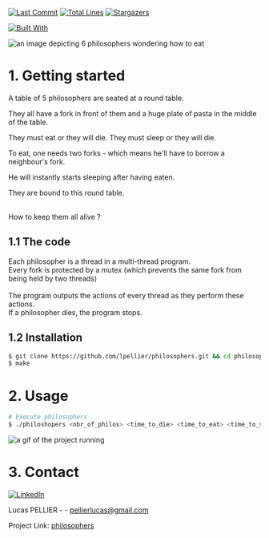 [![Last Commit][last-commit]][project-url]
[![Total Lines][total-lines]][project-url]
[![Stargazers][stars-shield]][stars-url]

[![Built With][built-with-C++]][project-url]

<img class="banner-image" src="https://lpellier.github.io/portfoliOS/images/philos.gif" alt="an image depicting 6 philosophers wondering how to eat"/>

# 1. Getting started 
A table of 5 philosophers are seated at a round table.<br/>

They all have a fork in front of them and a huge plate of pasta in the middle of the table.<br/>

They must eat or they will die. They must sleep or they will die.<br/>

To eat, one needs two forks - which means he'll have to borrow a neighbour's fork.<br/>

He will instantly starts sleeping after having eaten.<br/>

They are bound to this round table.<br/><br/>

How to keep them all alive ?


## 1.1 The code
Each philosopher is a thread in a multi-thread program. <br/>
Every fork is protected by a mutex (which prevents the same fork from being held by two threads) <br/><br/>
The program outputs the actions of every thread as they perform these actions.<br/>
If a philosopher dies, the program stops.<br/>

## 1.2 Installation 
```bash
$ git clone https://github.com/lpellier/philosophers.git && cd philosophers/philo
$ make
```

# 2. Usage
```bash
# Execute philosophers
$ ./philoshopers <nbr_of_philos> <time_to_die> <time_to_eat> <time_to_sleep>
```

<img class="usage-image" src="https://lpellier.github.io/portfoliOS/images/philosophers.gif" alt="a gif of the project running"/>

# 3. Contact
[![LinkedIn][linkedin-shield]][linkedin-url]

Lucas PELLIER - - pellierlucas@gmail.com

Project Link: [philosophers](https://github.com/lpellier/philosophers)

[built-with-C++]: https://img.shields.io/badge/built%20with-C++-green

[project-url]: https://github.com/lpellier/philosophers

[total-lines]: https://img.shields.io/tokei/lines/github/lpellier/philosophers
[last-commit]: https://img.shields.io/github/last-commit/lpellier/philosophers?style=flat

[stars-shield]: https://img.shields.io/github/stars/lpellier/philosophers.svg?style=flat
[stars-url]: https://github.com/lpellier/philosophers/stargazers
[linkedin-shield]: https://img.shields.io/badge/-LinkedIn-black.svg?flat&logo=linkedin&colorB=555
[linkedin-url]: https://linkedin.com/in/linkedin_username
[product-screenshot]: images/screenshot.png
[React.js]: https://img.shields.io/badge/React-20232A?style=for-the-badge&logo=react&logoColor=61DAFB
[React-url]: https://reactjs.org/ 